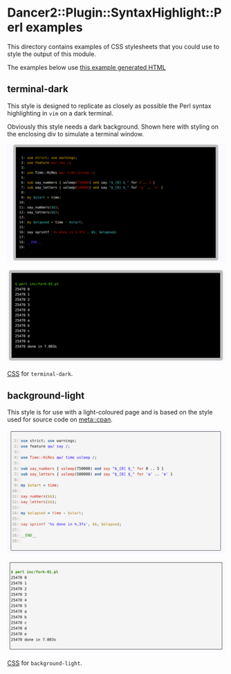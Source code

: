 # Dancer2::Plugin::SyntaxHighlight::Perl examples

This directory contains examples of CSS stylesheets that you could use to style the output of this module.

The examples below use [this example generated HTML](generated.html)

## terminal-dark

This style is designed to replicate as closely as possible the Perl syntax highlighting in `vim` on a dark terminal. 

Obviously this style needs a dark background. Shown here with styling on the enclosing div to simulate a terminal window.

![ScreenShot](https://raw.githubusercontent.com/1nickt/Dancer2-Plugin-SyntaxHighlight-Perl/master/examples/terminal-dark-code.png)

![ScreenShot](https://raw.githubusercontent.com/1nickt/Dancer2-Plugin-SyntaxHighlight-Perl/master/examples/terminal-dark-output.png)

[CSS](terminal-dark.css) for `terminal-dark`.

## background-light

This style is for use with a light-coloured page and is based on the style used for source code on [meta::cpan](https://metacpan.org).

![ScreenShot](https://raw.githubusercontent.com/1nickt/Dancer2-Plugin-SyntaxHighlight-Perl/master/examples/background-light-code.png)

![ScreenShot](https://raw.githubusercontent.com/1nickt/Dancer2-Plugin-SyntaxHighlight-Perl/master/examples/background-light-output.png)

[CSS](background-light.css) for `background-light`.




